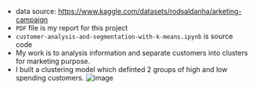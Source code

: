 * data source: https://www.kaggle.com/datasets/rodsaldanha/arketing-campaign
* `PDF` file is my report for this project
* `customer-analysis-and-segmentation-with-k-means.ipynb` is source code
* My work is to analysis information and separate customers into clusters for marketing purpose.
* I built a clustering model which definted 2 groups of high and low spending customers.
![image](https://github.com/DuyAccel/PTNDM_SGU/assets/84909478/06f3daf3-f605-4d0e-9820-e5ff3f62113b)
